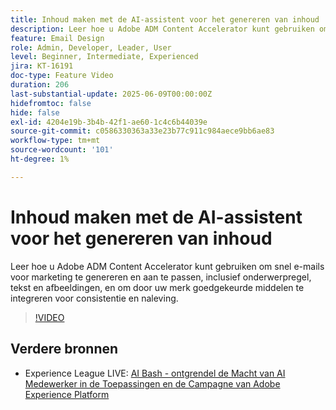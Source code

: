 ```yaml
---
title: Inhoud maken met de AI-assistent voor het genereren van inhoud
description: Leer hoe u Adobe ADM Content Accelerator kunt gebruiken om snel e-mails voor marketing te genereren en aan te passen, inclusief onderwerpregel, tekst en afbeeldingen, en om door uw merk goedgekeurde middelen te integreren voor consistentie en naleving.
feature: Email Design
role: Admin, Developer, Leader, User
level: Beginner, Intermediate, Experienced
jira: KT-16191
doc-type: Feature Video
duration: 206
last-substantial-update: 2025-06-09T00:00:00Z
hidefromtoc: false
hide: false
exl-id: 4204e19b-3b4b-42f1-ae60-1c4c6b44039e
source-git-commit: c0586330363a33e23b77c911c984aece9bb6ae83
workflow-type: tm+mt
source-wordcount: '101'
ht-degree: 1%

---
```


# Inhoud maken met de AI-assistent voor het genereren van inhoud

Leer hoe u Adobe ADM Content Accelerator kunt gebruiken om snel e-mails voor marketing te genereren en aan te passen, inclusief onderwerpregel, tekst en afbeeldingen, en om door uw merk goedgekeurde middelen te integreren voor consistentie en naleving.

>[!VIDEO](https://video.tv.adobe.com/v/3463770/?learn=on&enablevpops&captions=dut)

## Verdere bronnen

* Experience League LIVE: [ AI Bash - ontgrendel de Macht van AI Medewerker in de Toepassingen en de Campagne van Adobe Experience Platform ](https://experienceleague.adobe.com/nl/docs/events/experience-league-live-recordings/episodes/exl-live-episode-09-26-24)
